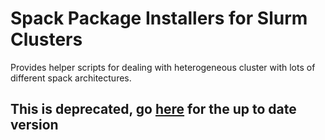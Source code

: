 # Spack Package Installers for Slurm Clusters #

Provides helper scripts for dealing with heterogeneous cluster with lots of different spack architectures.

## This is deprecated, go [here](https://github.com/UMass-RC/spack/tree/unity-main/unity-installers) for the up to date version ##
